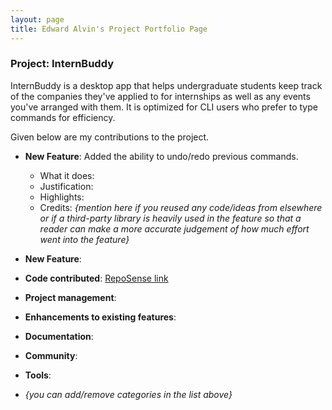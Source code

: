 ```yaml
---
layout: page
title: Edward Alvin's Project Portfolio Page
---
```


### Project: InternBuddy

InternBuddy is a desktop app that helps undergraduate students keep track of the companies they've
applied to for internships as well as any events you've arranged with them. It is optimized for 
CLI users who prefer to type commands for efficiency.

Given below are my contributions to the project.

* **New Feature**: Added the ability to undo/redo previous commands.
  * What it does: 
  * Justification: 
  * Highlights: 
  * Credits: *{mention here if you reused any code/ideas from elsewhere or if a third-party library is heavily used in the feature so that a reader can make a more accurate judgement of how much effort went into the feature}*

* **New Feature**:

* **Code contributed**: [RepoSense link]()

* **Project management**:

* **Enhancements to existing features**:

* **Documentation**:

* **Community**:

* **Tools**:

* _{you can add/remove categories in the list above}_

